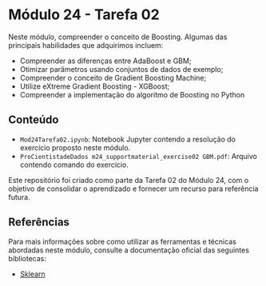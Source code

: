 # Módulo 24 - Tarefa 02

Neste módulo, compreender o conceito de Boosting. Algumas das principais habilidades que adquirimos incluem:
- Compreender as diferenças entre AdaBoost e GBM;
- Otimizar parâmetros usando conjuntos de dados de exemplo;
- Compreender o conceito de Gradient Boosting Machine;
- Utilize eXtreme Gradient Boosting - XGBoost;
- Compreender a implementação do algoritmo de Boosting no Python

## Conteúdo

- `Mod24Tarefa02.ipynb`: Notebook Jupyter contendo a resolução do exercício proposto neste módulo.
- `ProCientistadeDados m24_supportmaterial_exercise02 GBM.pdf`: Arquivo contendo comando do exercício.

Este repositório foi criado como parte da Tarefa 02 do Módulo 24, com o objetivo de consolidar o aprendizado e fornecer um recurso para referência futura.

## Referências

Para mais informações sobre como utilizar as ferramentas e técnicas abordadas neste módulo, consulte a documentação oficial das seguintes bibliotecas:

- [Sklearn](https://scikit-learn.org/stable/)
